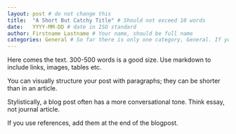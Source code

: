 ```yaml
---
layout: post # do not change this
title:  "A Short But Catchy Title" # Should not exceed 10 words
date:   YYYY-MM-DD # date in ISO standard
author: Firstname Lastname # Your name, should be full name
categories: General # So far there is only one category, General. If you want to add categories, edit the _config.yml file (read the Wiki on who to do that!)
---
```


Here comes the text.
300-500 words is a good size.
Use markdown to include links, images, tables etc.

You can visually structure your post with paragraphs; they can be shorter than
in an article.

Stylistically, a blog post often has a more conversational tone. Think essay, not journal article.

If you use references, add them at the end of the blogpost.

